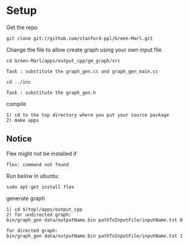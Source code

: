 # Setup

Get the repo

```
git clone git://github.com/stanford-ppl/Green-Marl.git
```

Change the file to allow create graph using your own input file
```
cd Green-Marl/apps/output_cpp/gm_graph/src
```

	Task : substitute the graph_gen.cc and graph_gen_main.cc

```
cd ../inc
```

	Task : substitute the graph_gen.h 

compile

	1) cd to the top directory where you put your source package
	2) make apps

## Notice 
Flex might not be installed if 

```
flex: command not found
```
Run below in ubuntu:

```
sudo apt-get install flex
```

generate graph

	1) cd $(top)/apps/output_cpp
	2) for undirected graph:
	bin/graph_gen data/outputName.bin pathToInputFile/inputName.txt 0

	for directed graph:
	bin/graph_gen data/outputName.bin pathToInputFile/inputName.txt 1



